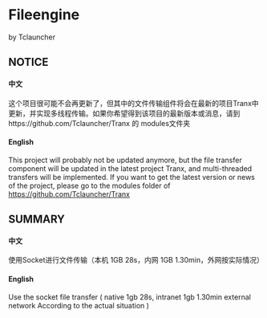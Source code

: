 # Fileengine
by Tclauncher
## NOTICE
#### 中文
这个项目很可能不会再更新了，但其中的文件传输组件将会在最新的项目Tranx中更新，并实现多线程传输。如果你希望得到该项目的最新版本或消息，请到https://github.com/Tclauncher/Tranx 的 modules文件夹
#### English
This project will probably not be updated anymore, but the file transfer component will be updated in the latest project Tranx, and multi-threaded transfers will be implemented. If you want to get the latest version or news of the project, please go to the modules folder of https://github.com/Tclauncher/Tranx
## SUMMARY
#### 中文
使用Socket进行文件传输（本机 1GB 28s，内网 1GB 1.30min，外网按实际情况）
#### English
Use the socket file transfer ( native 1gb 28s, intranet 1gb 1.30min external network According to the actual situation )
